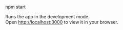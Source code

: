 npm start

Runs the app in the development mode.\
Open [http://localhost:3000](http://localhost:3000) to view it in your browser.

